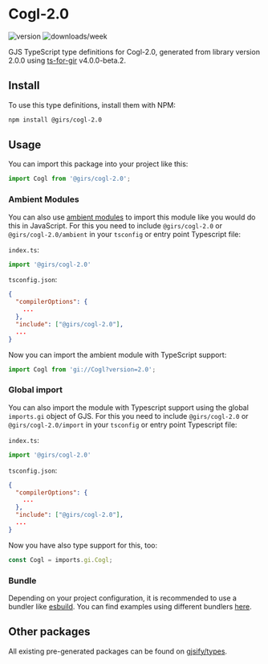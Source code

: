 
# Cogl-2.0

![version](https://img.shields.io/npm/v/@girs/cogl-2.0)
![downloads/week](https://img.shields.io/npm/dw/@girs/cogl-2.0)


GJS TypeScript type definitions for Cogl-2.0, generated from library version 2.0.0 using [ts-for-gir](https://github.com/gjsify/ts-for-gir) v4.0.0-beta.2.


## Install

To use this type definitions, install them with NPM:
```bash
npm install @girs/cogl-2.0
```

## Usage

You can import this package into your project like this:
```ts
import Cogl from '@girs/cogl-2.0';
```

### Ambient Modules

You can also use [ambient modules](https://github.com/gjsify/ts-for-gir/tree/main/packages/cli#ambient-modules) to import this module like you would do this in JavaScript.
For this you need to include `@girs/cogl-2.0` or `@girs/cogl-2.0/ambient` in your `tsconfig` or entry point Typescript file:

`index.ts`:
```ts
import '@girs/cogl-2.0'
```

`tsconfig.json`:
```json
{
  "compilerOptions": {
    ...
  },
  "include": ["@girs/cogl-2.0"],
  ...
}
```

Now you can import the ambient module with TypeScript support: 

```ts
import Cogl from 'gi://Cogl?version=2.0';
```

### Global import

You can also import the module with Typescript support using the global `imports.gi` object of GJS.
For this you need to include `@girs/cogl-2.0` or `@girs/cogl-2.0/import` in your `tsconfig` or entry point Typescript file:

`index.ts`:
```ts
import '@girs/cogl-2.0'
```

`tsconfig.json`:
```json
{
  "compilerOptions": {
    ...
  },
  "include": ["@girs/cogl-2.0"],
  ...
}
```

Now you have also type support for this, too:

```ts
const Cogl = imports.gi.Cogl;
```

### Bundle

Depending on your project configuration, it is recommended to use a bundler like [esbuild](https://esbuild.github.io/). You can find examples using different bundlers [here](https://github.com/gjsify/ts-for-gir/tree/main/examples).

## Other packages

All existing pre-generated packages can be found on [gjsify/types](https://github.com/gjsify/types).

